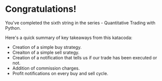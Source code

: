 # Congratulations!
You've completed the sixth string in the series - Quantitative Trading with Python.

Here's a quick summary of key takeaways from this katacoda:

* Creation of a simple buy strategy.
* Creaiton of a simple sell srategy.
* Creation of a notification that tells us if our trade has been executed or not.
* Addition of commission charges.
* Profit notifications on every buy and sell cycle.